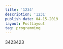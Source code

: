 ```yaml
---
title: '1234'
description: '1231'
publish_date: 04-15-2019
layout: PostLayout
tag: programming
---
```

3423423

